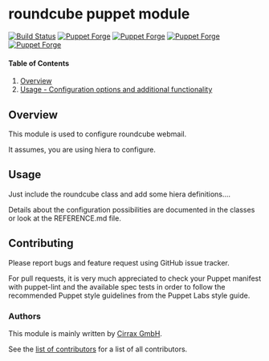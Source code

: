 # roundcube puppet module

[![Build Status](https://travis-ci.org/cirrax/puppet-roundcube.svg?branch=master)](https://travis-ci.org/cirrax/puppet-rouncube)
[![Puppet Forge](https://img.shields.io/puppetforge/v/cirrax/roundcube.svg?style=flat-square)](https://forge.puppetlabs.com/cirrax/roundcube)
[![Puppet Forge](https://img.shields.io/puppetforge/dt/cirrax/roundcube.svg?style=flat-square)](https://forge.puppet.com/cirrax/roundcube)
[![Puppet Forge](https://img.shields.io/puppetforge/e/cirrax/roundcube.svg?style=flat-square)](https://forge.puppet.com/cirrax/roundcube)
[![Puppet Forge](https://img.shields.io/puppetforge/f/cirrax/roundcube.svg?style=flat-square)](https://forge.puppet.com/cirrax/roundcube)

#### Table of Contents

1. [Overview](#overview)
1. [Usage - Configuration options and additional functionality](#usage)


## Overview

This module is used to configure roundcube webmail.

It assumes, you are using hiera to configure.

## Usage

Just include the roundcube class and add some hiera definitions....

Details about the configuration possibilities are documented in the classes or look at the REFERENCE.md file.

## Contributing

Please report bugs and feature request using GitHub issue tracker.

For pull requests, it is very much appreciated to check your Puppet manifest with puppet-lint
and the available spec tests  in order to follow the recommended Puppet style guidelines
from the Puppet Labs style guide.

### Authors

This module is mainly written by [Cirrax GmbH](https://cirrax.com).

See the [list of contributors](https://github.com/cirrax/puppet-roundcube/graphs/contributors)
for a list of all contributors.

